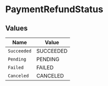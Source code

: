 # PaymentRefundStatus


## Values

| Name        | Value       |
| ----------- | ----------- |
| `Succeeded` | SUCCEEDED   |
| `Pending`   | PENDING     |
| `Failed`    | FAILED      |
| `Canceled`  | CANCELED    |